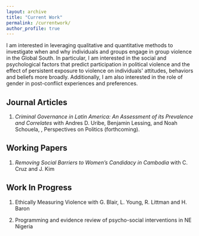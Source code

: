 ```yaml
---
layout: archive
title: "Current Work"
permalink: /currentwork/
author_profile: true
---
```


I am interested in leveraging qualitative and quantitative methods to investigate when and why individuals and groups engage in group violence in the Global South. In particular, I am interested in the social and psychological factors that predict participation in political violence and the effect of persistent exposure to violence on individuals' attitudes, behaviors and beliefs more broadly. Additionally, I am also interested in the role of gender in post-conflict experiences and preferences. 

## Journal Articles

1. *Criminal Governance in Latin America: An Assessment of its Prevalence and Correlates* with Andres D. Uribe, Benjamin Lessing, and Noah Schouela, , Perspectives on Politics (forthcoming).

## Working Papers

1. *Removing Social Barriers to Women’s Candidacy in Cambodia* with C. Cruz and J. Kim

## Work In Progress

1. Ethically Measuring Violence with G. Blair, L. Young, R. Littman and H. Baron 

2. Programming and evidence review of psycho-social interventions in NE Nigeria




